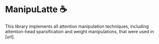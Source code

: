 # ManipuLatte :coffee:
This library implements all attention manipulation techniques, including attention-head sparsification and weight manipulations, that were used in [url].
